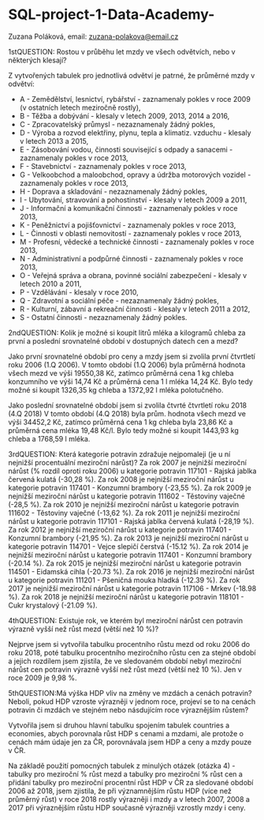 # SQL-project-1-Data-Academy-
Zuzana Poláková, email: zuzana-polakova@email.cz 

1stQUESTION: Rostou v průběhu let mzdy ve všech odvětvích, nebo v některých klesají?

Z vytvořených tabulek pro jednotlivá odvětví je patrné, že průměrné mzdy v odvětví:

- A - Zemědělství, lesnictví, rybářství - zaznamenaly pokles v roce 2009 (v ostatních letech meziročně rostly),
- B - Těžba a dobývání - klesaly v letech 2009, 2013, 2014 a 2016,
- C - Zpracovatelský průmysl - nezaznamenaly žádný pokles,
- D - Výroba a rozvod elektřiny, plynu, tepla a klimatiz. vzduchu - klesaly v letech 2013 a 2015,
- E - Zásobování vodou, činnosti související s odpady a sanacemi - zaznamenaly pokles v roce 2013,
- F - Stavebnictví - zaznamenaly pokles v roce 2013,
- G - Velkoobchod a maloobchod, opravy a údržba motorových vozidel - zaznamenaly pokles v roce 2013,
- H - Doprava a skladování - nezaznamenaly žádný pokles,
- I - Ubytování, stravování a pohostinství - klesaly v letech 2009 a 2011,
- J - Informační a komunikační činnosti - zaznamenaly pokles v roce 2013,
- K - Peněžnictví a pojišťovnictví - zaznamenaly pokles v roce 2013,
- L - Činnosti v oblasti nemovitostí - zaznamenaly pokles v roce 2013,
- M - Profesní, vědecké a technické činnosti - zaznamenaly pokles v roce 2013,
- N - Administrativní a podpůrné činnosti - zaznamenaly pokles v roce 2013,
- O - Veřejná správa a obrana, povinné sociální zabezpečení - klesaly v letech 2010 a 2011,
- P - Vzdělávání - klesaly v roce 2010,
- Q - Zdravotní a sociální péče - nezaznamenaly žádný pokles,
- R - Kulturní, zábavní a rekreační činnosti - klesaly v letech 2011 a 2012,
- S - Ostatní činnosti - nezaznamenaly žádný pokles.

2ndQUESTION: Kolik je možné si koupit litrů mléka a kilogramů chleba za první a poslední srovnatelné období v dostupných datech cen a mezd?

Jako první srovnatelné období pro ceny a mzdy jsem si zvolila první čtvrtletí roku 2006 (1.Q 2006).
V tomto období (1.Q 2006) byla průměrná hodnota všech mezd ve výši 19550,38 Kč, 
zatímco průměrná cena 1 kg chleba konzumního ve výši 14,74 Kč a průměrná cena 1 l mléka 14,24 Kč. 
Bylo tedy možné si koupit 1326,35 kg chleba a 1372,92 l mléka polotučného.

Jako poslední srovnatelné období jsem si zvolila čtvrté čtvrtletí roku 2018 (4.Q 2018)
V tomto období (4.Q 2018) byla prům. hodnota všech mezd ve výši 34452,2 Kč, 
zatímco průměrná cena 1 kg chleba byla 23,86 Kč a průměrná cena mléka 19,48 Kč/l. 
Bylo tedy možné si koupit 1443,93 kg chleba a 1768,59 l mléka.

3rdQUESTION: Která kategorie potravin zdražuje nejpomaleji (je u ní nejnižší procentuální meziroční nárůst)?
Za rok 2007 je nejnižší meziroční nárůst (% rozdíl oproti roku 2006) u kategorie potravin 117101 - Rajská jablka červená kulatá (-30,28 %).
Za rok 2008 je nejnižší meziroční nárůst u kategorie potravin 117401 - Konzumní brambory (-23,55 %).
Za rok 2009 je nejnižší meziroční nárůst u kategorie potravin 111602 - Těstoviny vaječné (-28,5 %).
Za rok 2010 je nejnižší meziroční nárůst u kategorie potravin 111602 - Těstoviny vaječné (-13,62 %).
Za rok 2011 je nejnižší meziroční nárůst u kategorie potravin 117101 - Rajská jablka červená kulatá (-28,19 %).
Za rok 2012 je nejnižší meziroční nárůst u kategorie potravin 117401 - Konzumní brambory (-21,95 %).
Za rok 2013 je nejnižší meziroční nárůst u kategorie potravin 114701 - Vejce slepičí čerstvá (-15.12 %).
Za rok 2014 je nejnižší meziroční nárůst u kategorie potravin 117401 - Konzumní brambory (-20.14 %).
Za rok 2015 je nejnižší meziroční nárůst u kategorie potravin 114501 - Eidamská cihla (-20.73 %).
Za rok 2016 je nejnižší meziroční nárůst u kategorie potravin 111201 - Pšeničná mouka hladká (-12.39 %).
Za rok 2017 je nejnižší meziroční nárůst u kategorie potravin 117106 - Mrkev (-18.98 %).
Za rok 2018 je nejnižší meziroční nárůst u kategorie potravin 118101 - Cukr krystalový (-21.09 %).

4thQUESTION: Existuje rok, ve kterém byl meziroční nárůst cen potravin výrazně vyšší než růst mezd (větší než 10 %)?

Nejprve jsem si vytvořila tabulku procentního růstu mezd od roku 2006 do roku 2018, 
poté tabulku procentního meziročního růstu cen za stejné období 
a jejich rozdílem jsem zjistila, že ve sledovaném období nebyl
meziroční nárůst cen potravin výrazně vyšší než růst mezd (větší než 10 %). Jen v roce 2009 je 9,98 %. 

5thQUESTION:Má výška HDP vliv na změny ve mzdách a cenách potravin? 
Neboli, pokud HDP vzroste výrazněji v jednom roce, projeví se to na cenách potravin či mzdách ve stejném nebo násdujícím roce výraznějším růstem?

Vytvořila jsem si druhou hlavní tabulku spojením tabulek countries a economies, abych porovnala růst HDP s cenami a mzdami, ale protože o cenách mám údaje
jen za ČR, porovnávala jsem HDP a ceny a mzdy pouze v ČR.

Na základě použití pomocných tabulek z minulých otázek (otázka 4) - tabulky pro meziroční % růst mezd a tabulky pro meziroční % růst cen a přidání tabulky pro meziroční procentní růst HDP v ČR za sledované období 2006 až 2018, jsem zjistila, že při významnějším růstu HDP (více než průměrný růst) v roce 2018 rostly výrazněji
i mzdy a v letech 2007, 2008 a 2017 při výraznějším růstu HDP současně výrazněji vzrostly mzdy i ceny.

